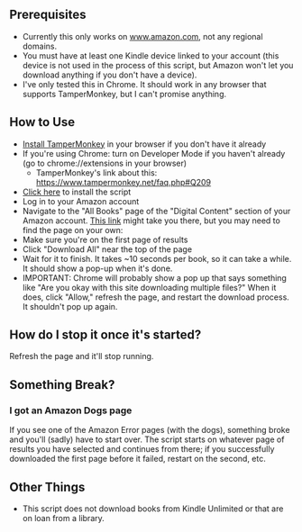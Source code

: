 ## Prerequisites

- Currently this only works on www.amazon.com, not any regional domains.
- You must have at least one Kindle device linked to your account (this device is not used in the process of this script, but Amazon won't let you download anything if you don't have a device).
- I've only tested this in Chrome. It should work in any browser that supports TamperMonkey, but I can't promise anything.

## How to Use

- [Install TamperMonkey](https://chromewebstore.google.com/detail/tampermonkey/dhdgffkkebhmkfjojejmpbldmpobfkfo?hl=en) in your browser if you don't have it already
- If you're using Chrome: turn on Developer Mode if you haven't already (go to chrome://extensions in your browser)
  - TamperMonkey's link about this: https://www.tampermonkey.net/faq.php#Q209
- [Click here](https://github.com/Make-Fun-Stuff/kindle-library-downloader/raw/refs/heads/main/kindle-library-downloader.user.js) to install the script
- Log in to your Amazon account
- Navigate to the "All Books" page of the "Digital Content" section of your Amazon account. [This link](https://www.amazon.com/hz/mycd/digital-console/contentlist/booksAll/dateDsc) might take you there, but you may need to find the page on your own:
- Make sure you're on the first page of results
- Click "Download All" near the top of the page
- Wait for it to finish. It takes ~10 seconds per book, so it can take a while. It should show a pop-up when it's done.
- IMPORTANT: Chrome will probably show a pop up that says something like "Are you okay with this site downloading multiple files?" When it does, click "Allow," refresh the page, and restart the download process. It shouldn't pop up again.

## How do I stop it once it's started?

Refresh the page and it'll stop running.

## Something Break?

### I got an Amazon Dogs page

If you see one of the Amazon Error pages (with the dogs), something broke and you'll (sadly) have to start over. The script starts on whatever page of results you have selected and continues from there; if you successfully downloaded the first page before it failed, restart on the second, etc.

## Other Things

- This script does not download books from Kindle Unlimited or that are on loan from a library.
